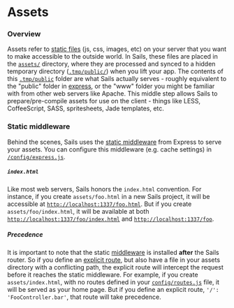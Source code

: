 # Assets

### Overview

Assets refer to [static files](http://en.wikipedia.org/wiki/Static_web_page) (js, css, images, etc) on your server that you want to make accessible to the outside world. In Sails, these files are placed in the [`assets/`]() directory, where they are processed and synced to a hidden temporary directory ([`.tmp/public/`]()) when you lift your app. The contents of this [`.tmp/public`]() folder are what Sails actually serves - roughly equivalent to the "public" folder in [express](http://www.expressjs.com), or the "www" folder you might be familiar with from other web servers like Apache.  This middle step allows Sails to prepare/pre-compile assets for use on the client - things like LESS, CoffeeScript, SASS, spritesheets, Jade templates, etc.

### Static middleware

Behind the scenes, Sails uses the [static middleware](http://www.senchalabs.org/connect/static.html) from Express to serve your assets. You can configure this middleware (e.g. cache settings) in [`/config/express.js`](/#/documentation/reference/sails.config/sails.config.http.html).

##### `index.html`
Like most web servers, Sails honors the `index.html` convention.  For instance, if you create `assets/foo.html` in a new Sails project, it will be accessible at [`http://localhost:1337/foo.html`]().  But if you create `assets/foo/index.html`, it will be available at both [`http://localhost:1337/foo/index.html`]() and [`http://localhost:1337/foo`]().

##### Precedence
It is important to note that the static [middleware](http://stephensugden.com/middleware_guide/) is installed **after** the Sails router.  So if you define an [explicit route](), but also have a file in your assets directory with a conflicting path, the explicit route will intercept the request before it reaches the static middleware. For example, if you create `assets/index.html`, with no routes defined in your [`config/routes.js`]() file, it will be served as your home page.  But if you define an explicit route, `'/': 'FooController.bar'`, that route will take precedence.


<docmeta name="uniqueID" value="Assets220313">
<docmeta name="displayName" value="Assets">

